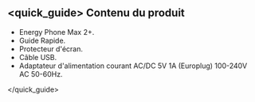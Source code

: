 ## <quick_guide> Contenu du produit

* Energy Phone Max 2+.
* Guide Rapide.
* Protecteur d'écran.
* Câble USB.
* Adaptateur d'alimentation courant AC/DC 5V 1A (Europlug) 100-240V AC 50-60Hz.

</quick_guide>
